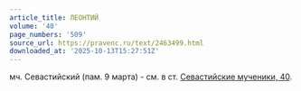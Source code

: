 ```yaml
---
article_title: ЛЕОНТИЙ
volume: '40'
page_numbers: '509'
source_url: https://pravenc.ru/text/2463499.html
downloaded_at: '2025-10-13T15:27:51Z'
---
```


мч. Севастийский (пам. 9 марта) - см. в ст. [Севастийские мученики, 40](<https://pravenc.ru/text/Севастийские мученики  40.html>).
